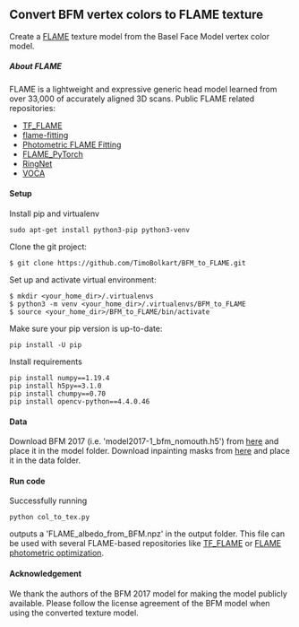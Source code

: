 ## Convert BFM vertex colors to FLAME texture

Create a [FLAME](http://flame.is.tue.mpg.de) texture model from the Basel Face Model vertex color model.

##### About FLAME

FLAME is a lightweight and expressive generic head model learned from over 33,000 of accurately aligned 3D scans. Public FLAME related repositories:
* [TF_FLAME](https://github.com/TimoBolkart/TF_FLAME)
* [flame-fitting](https://github.com/Rubikplayer/flame-fitting)
* [Photometric FLAME Fitting](https://github.com/HavenFeng/photometric_optimization)
* [FLAME_PyTorch](https://github.com/soubhiksanyal/FLAME_PyTorch)
* [RingNet](https://github.com/soubhiksanyal/RingNet)
* [VOCA](https://github.com/TimoBolkart/voca)

#### Setup

Install pip and virtualenv
```
sudo apt-get install python3-pip python3-venv
```

Clone the git project:
```
$ git clone https://github.com/TimoBolkart/BFM_to_FLAME.git
```

Set up and activate virtual environment:
```
$ mkdir <your_home_dir>/.virtualenvs
$ python3 -m venv <your_home_dir>/.virtualenvs/BFM_to_FLAME
$ source <your_home_dir>/BFM_to_FLAME/bin/activate
```

Make sure your pip version is up-to-date:
```
pip install -U pip
```

Install requirements
```
pip install numpy==1.19.4
pip install h5py==3.1.0
pip install chumpy==0.70 
pip install opencv-python==4.4.0.46
```

#### Data

Download BFM 2017 (i.e. 'model2017-1_bfm_nomouth.h5') from [here](https://faces.dmi.unibas.ch/bfm/bfm2017.html) and place it in the model folder.
Download inpainting masks from [here](http://files.is.tue.mpg.de/tbolkart/FLAME/mask_inpainting.npz) and place it in the data folder.

#### Run code

Successfully running
```
python col_to_tex.py
```
outputs a 'FLAME_albedo_from_BFM.npz' in the output folder. This file can be used  with several FLAME-based repositories like [TF_FLAME](https://github.com/TimoBolkart/TF_FLAME) or [FLAME photometric optimization](https://github.com/HavenFeng/photometric_optimization).

#### Acknowledgement

We thank the authors of the BFM 2017 model for making the model publicly available. Please follow the license agreement of the BFM model when using the converted texture model.

